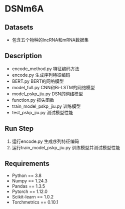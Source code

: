 # DSNm6A
## Datasets
 - 包含五个物种的lncRNA和mRNA数据集
## Description
 - encode_method.py 特征编码方法
 - encode.py 生成序列特征编码
 - BERT.py BERT的网络模型
 - model_full.py CNN和Bi-LSTM的网络模型
 - model_pskp_jiu.py DSN的网络模型
 - function.py 损失函数
 - train_model_pskp_jiu.py 训练模型
 - test_pskp_jiu.py 测试模型性能
## Run Step
1. 运行encode.py 生成序列特征编码
2. 运行train_model_pskp_jiu.py 训练模型并测试模型性能
## Requirements
 - Python == 3.8
 - Numpy == 1.24.3
 - Pandas == 1.3.5
 - Pytorch == 1.12.0
 - Scikit-learn == 1.0.2
 - Torchmetrics == 0.10.1
